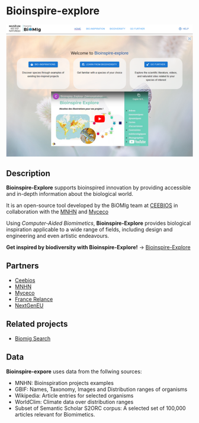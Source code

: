 # Bioinspire-explore
<div align="center">
    <img src="public/capture.PNG" alt="Bioinspire-explore"/>
</div>

## Description

**Bioinspire-Explore** supports bioinspired innovation by providing accessible and in-depth information about the biological world.

It is an open-source tool developed by the BiOMIg team at [CEEBIOS](https://ceebios.com/) in collaboration with the [MNHN](https://www.mnhn.fr/en/bioinspire-museum) and [Myceco](https://www.myceco.com/)

Using *Computer-Aided Biomimetics*, **Bioinspire-Explore** provides biological inspiration applicable to a wide range of fields, including design and engineering and even artistic endeavours.

**Get inspired by biodiversity with Bioinspire-Explore!** -> [Bioinspire-Explore](https://bioinspire-explore.mnhn.com/)

## Partners
- [Ceebios](https://ceebios.com/)
- [MNHN](https://www.mnhn.fr/en/bioinspire-museum)
- [Myceco](https://www.myceco.com/)
- [France Relance](https://www.economie.gouv.fr/plan-de-relance)
- [NextGenEU](https://next-generation-eu.europa.eu/index_en#make-it-green)

## Related projects
- [Biomig Search](https://www.biomig-search.com)

## Data

**Bioinspire-expore** uses data from the follwing sources:
- MNHN: Bioinspiration projects examples
- GBIF: Names, Taxonomy, Images and Distribution ranges of organisms
- Wikipedia: Article entries for selected organisms
- WorldClim: Climate data over distribution ranges
- Subset of Semantic Scholar S2ORC corpus: A selected set of 100,000 articles relevant for Biomimetics.
